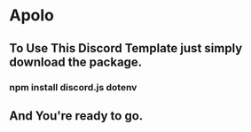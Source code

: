 # Apolo

## To Use This Discord Template just simply download the package. 
### npm install discord.js dotenv
## And You're ready to go.
